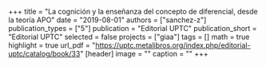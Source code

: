 +++
title = "La cognición y la enseñanza del concepto de diferencial, desde la teoría APO"
date = "2019-08-01"
authors = ["sanchez-z"]
publication_types = ["5"]
publication = "Editorial UPTC"
publication_short = "Editorial UPTC"
selected = false
projects = ["giaa"]
tags = []
math = true
highlight = true
url_pdf = "https://uptc.metalibros.org/index.php/editorial-uptc/catalog/book/33"
[header]
image = ""
caption = ""
+++
